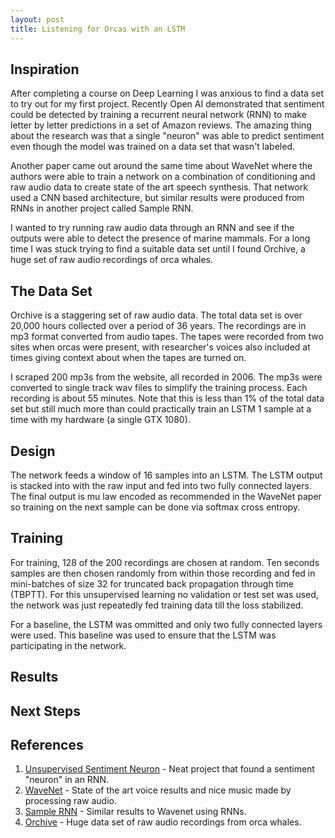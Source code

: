 ```yaml
---
layout: post
title: Listening for Orcas with an LSTM
---
```



## Inspiration

After completing a course on Deep Learning I was anxious to find a data set to try out for my first project.  Recently Open AI demonstrated that sentiment could be detected by training a recurrent neural network (RNN) to make letter by letter predictions in a set of Amazon reviews.  The amazing thing about the research was that a single "neuron" was able to predict sentiment even though the model was trained on a data set that wasn't labeled.

Another paper came out around the same time about WaveNet where the authors were able to train a network on a combination of conditioning and raw audio data to create state of the art speech synthesis.  That network used a CNN based architecture, but similar results were produced from RNNs in another project called Sample RNN.

I wanted to try running raw audio data through an RNN and see if the outputs were able to detect the presence of marine mammals.  For a long time I was stuck trying to find a suitable data set until I found Orchive, a huge set of raw audio recordings of orca whales.

## The Data Set

Orchive is a staggering set of raw audio data.  The total data set is over 20,000 hours collected over a period of 36 years.  The recordings are in mp3 format converted from audio tapes.  The tapes were recorded from two sites when orcas were present, with researcher's voices also included at times giving context about when the tapes are turned on.

I scraped 200 mp3s from the website, all recorded in 2006.  The mp3s were converted to single track wav files to simplify the training process.  Each recording is about 55 minutes.  Note that this is less than 1% of the total data set but still much more than could practically train an LSTM 1 sample at a time with my hardware (a single GTX 1080).

## Design

The network feeds a window of 16 samples into an LSTM.  The LSTM output is stacked into with the raw input and fed into two fully connected layers.  The final output is mu law encoded as recommended in the WaveNet paper so training on the next sample can be done via softmax cross entropy.

## Training

For training, 128 of the 200 recordings are chosen at random.  Ten seconds samples are then chosen randomly from within those recording and fed in mini-batches of size 32 for truncated back propagation through time (TBPTT).  For this unsupervised learning no validation or test set was used, the network was just repeatedly fed training data till the loss stabilized.

For a baseline, the LSTM was ommitted and only two fully connected layers were used.  This baseline was used to ensure that the LSTM was participating in the network.

## Results

## Next Steps

## References
1. [Unsupervised Sentiment Neuron](https://blog.openai.com/unsupervised-sentiment-neuron/) - Neat project that found a sentiment "neuron" in an RNN.
2. [WaveNet](https://deepmind.com/blog/wavenet-generative-model-raw-audio/) - State of the art voice results and nice music made by processing raw audio.
3. [Sample RNN](https://github.com/soroushmehr/sampleRNN_ICLR2017) - Similar results to Wavenet using RNNs.
4. [Orchive](http://orchive.cs.uvic.ca/) - Huge data set of raw audio recordings from orca whales.
